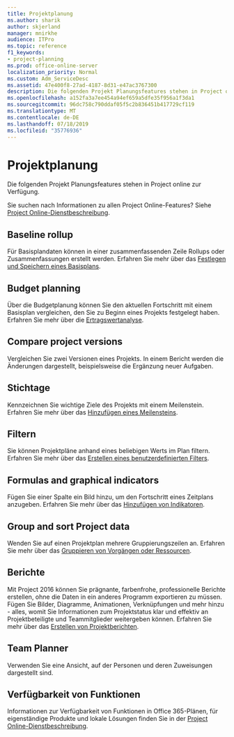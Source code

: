 ```yaml
---
title: Projektplanung
ms.author: sharik
author: skjerland
manager: mnirkhe
audience: ITPro
ms.topic: reference
f1_keywords:
- project-planning
ms.prod: office-online-server
localization_priority: Normal
ms.custom: Adm_ServiceDesc
ms.assetid: 47e400f8-27ad-4187-8d31-e47ac3767300
description: Die folgenden Projekt Planungsfeatures stehen in Project online zur Verfügung.
ms.openlocfilehash: a152fa3a7ee454a94ef659a5dfe35f956a1f3da1
ms.sourcegitcommit: 96dc758c790ddaf05f5c2b836451b417729cf119
ms.translationtype: MT
ms.contentlocale: de-DE
ms.lasthandoff: 07/18/2019
ms.locfileid: "35776936"
---
```

# <a name="project-planning"></a>Projektplanung

Die folgenden Projekt Planungsfeatures stehen in Project online zur Verfügung.
  
Sie suchen nach Informationen zu allen Project Online-Features? Siehe [Project Online-Dienstbeschreibung](project-online-service-description.md).
  
## <a name="baseline-rollup"></a>Baseline rollup
<a name="bkmk_Baselinerollup"> </a>

Für Basisplandaten können in einer zusammenfassenden Zeile Rollups oder Zusammenfassungen erstellt werden. Erfahren Sie mehr über das [Festlegen und Speichern eines Basisplans](https://go.microsoft.com/fwlink/p/?LinkId=271346).
  
## <a name="budget-planning"></a>Budget planning
<a name="bkmk_Budgetplanning"> </a>

Über die Budgetplanung können Sie den aktuellen Fortschritt mit einem Basisplan vergleichen, den Sie zu Beginn eines Projekts festgelegt haben. Erfahren Sie mehr über die [Ertragswertanalyse](https://go.microsoft.com/fwlink/p/?LinkId=271336).
  
## <a name="compare-project-versions"></a>Compare project versions
<a name="bkmk_Compareprojectversions"> </a>

Vergleichen Sie zwei Versionen eines Projekts. In einem Bericht werden die Änderungen dargestellt, beispielsweise die Ergänzung neuer Aufgaben.
  
## <a name="deadlines"></a>Stichtage
<a name="bkmk_Deadlines"> </a>

Kennzeichnen Sie wichtige Ziele des Projekts mit einem Meilenstein. Erfahren Sie mehr über das [Hinzufügen eines Meilensteins](https://go.microsoft.com/fwlink/p/?LinkId=271339).
  
## <a name="filtering"></a>Filtern
<a name="bkmk_Filtering"> </a>

Sie können Projektpläne anhand eines beliebigen Werts im Plan filtern. Erfahren Sie mehr über das [Erstellen eines benutzerdefinierten Filters](https://go.microsoft.com/fwlink/p/?LinkId=271341).
  
## <a name="formulas-and-graphical-indicators"></a>Formulas and graphical indicators
<a name="bkmk_Formulasandgraphicalindicators"> </a>

Fügen Sie einer Spalte ein Bild hinzu, um den Fortschritt eines Zeitplans anzugeben. Erfahren Sie mehr über das [Hinzufügen von Indikatoren](https://go.microsoft.com/fwlink/p/?LinkId=271340).
  
## <a name="group-and-sort-project-data"></a>Group and sort Project data
<a name="bkmk_GroupandsortProjectdata"> </a>

Wenden Sie auf einen Projektplan mehrere Gruppierungszeilen an. Erfahren Sie mehr über das [Gruppieren von Vorgängen oder Ressourcen](https://go.microsoft.com/fwlink/p/?LinkId=271326).
  
## <a name="reports"></a>Berichte
<a name="bkmk_Reports"> </a>

Mit Project 2016 können Sie prägnante, farbenfrohe, professionelle Berichte erstellen, ohne die Daten in ein anderes Programm exportieren zu müssen. Fügen Sie Bilder, Diagramme, Animationen, Verknüpfungen und mehr hinzu - alles, womit Sie Informationen zum Projektstatus klar und effektiv an Projektbeteiligte und Teammitglieder weitergeben können. Erfahren Sie mehr über das [Erstellen von Projektberichten](https://go.microsoft.com/fwlink/p/?LinkId=271349).
  
## <a name="team-planner"></a>Team Planner
<a name="bkmk_TeamPlanner"> </a>

Verwenden Sie eine Ansicht, auf der Personen und deren Zuweisungen dargestellt sind. 
  
## <a name="feature-availability"></a>Verfügbarkeit von Funktionen
<a name="bkmk_TeamPlanner"> </a>

Informationen zur Verfügbarkeit von Funktionen in Office 365-Plänen, für eigenständige Produkte und lokale Lösungen finden Sie in der [Project Online-Dienstbeschreibung](project-online-service-description.md).
  

